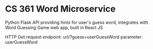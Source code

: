 # CS 361 Word Microservice

Python Flask API providing hints for user's guess word,
integrates with Word Guessing Game web app, built in React JS

HTTP Get request endpoint: url/?guess=userGuessWord
parameter: userGuessWord
